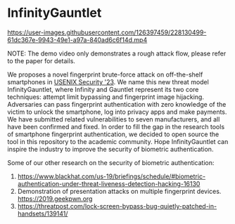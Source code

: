 # InfinityGauntlet

https://user-images.githubusercontent.com/126397459/228130499-61dc367e-9943-49e1-a97a-840ad6c6f14d.mp4

NOTE: The demo video only demonstrates a rough attack flow, please refer to the paper for details.

We proposes a novel fingerprint brute-force attack on off-the-shelf smartphones in [USENIX Security '23](https://www.usenix.org/conference/usenixsecurity23). We name this new threat model InfinityGauntlet, where Infinity and Gauntlet represent its two core techniques: attempt limit bypassing and fingerprint image hijacking. Adversaries can pass fingerprint authentication with zero knowledge of the victim to unlock the smartphone, log into privacy apps and make payments. We have submitted related vulnerabilities to seven manufacturers, and all have been confirmed and fixed. In order to fill the gap in the research tools of smartphone fingerprint authentication, we decided to open source the tool in this repository to the academic community. Hope InfinityGauntlet can inspire the industry to improve the security of biometric authentication. 

Some of our other research on the security of biometric authentication:

1. https://www.blackhat.com/us-19/briefings/schedule/#biometric-authentication-under-threat-liveness-detection-hacking-16130
2. Demonstration of presentation attacks on multiple fingerprint devices. https://2019.geekpwn.org
3. https://threatpost.com/lock-screen-bypass-bug-quietly-patched-in-handsets/139141/
